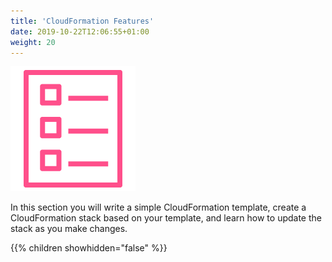 ```yaml
---
title: 'CloudFormation Features'
date: 2019-10-22T12:06:55+01:00
weight: 20
---
```


![template-png](template-1.png)

In this section you will write a simple CloudFormation template, create a CloudFormation stack based on your template, and learn how to update the stack as you make changes.

{{% children showhidden="false" %}}
